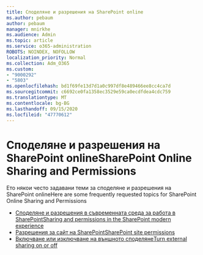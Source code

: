 ```yaml
---
title: Споделяне и разрешения на SharePoint online
ms.author: pebaum
author: pebaum
manager: mnirkhe
ms.audience: Admin
ms.topic: article
ms.service: o365-administration
ROBOTS: NOINDEX, NOFOLLOW
localization_priority: Normal
ms.collection: Adm_O365
ms.custom:
- "9000292"
- "5803"
ms.openlocfilehash: bd1f69fe13d7d1a0c997df8e489466ee8cc4ca7d
ms.sourcegitcommit: c6692ce0fa1358ec3529e59ca0ecdfdea4cdc759
ms.translationtype: MT
ms.contentlocale: bg-BG
ms.lasthandoff: 09/15/2020
ms.locfileid: "47770612"
---
```

# <a name="sharepoint-online-sharing-and-permissions"></a><span data-ttu-id="602f5-102">Споделяне и разрешения на SharePoint online</span><span class="sxs-lookup"><span data-stu-id="602f5-102">SharePoint Online Sharing and Permissions</span></span>

<span data-ttu-id="602f5-103">Ето някои често задавани теми за споделяне и разрешения на SharePoint online</span><span class="sxs-lookup"><span data-stu-id="602f5-103">Here are some frequently requested topics for SharePoint Online Sharing and Permissions</span></span>

- [<span data-ttu-id="602f5-104">Споделяне и разрешения в съвременната среда за работа в SharePoint</span><span class="sxs-lookup"><span data-stu-id="602f5-104">Sharing and permissions in the SharePoint modern experience</span></span>](https://docs.microsoft.com/sharepoint/modern-experience-sharing-permissions)
- [<span data-ttu-id="602f5-105">Разрешения за сайт на SharePoint</span><span class="sxs-lookup"><span data-stu-id="602f5-105">SharePoint site permissions</span></span>](https://docs.microsoft.com/sharepoint/customize-sharepoint-site-permissions)
- [<span data-ttu-id="602f5-106">Включване или изключване на външното споделяне</span><span class="sxs-lookup"><span data-stu-id="602f5-106">Turn external sharing on or off</span></span>](https://docs.microsoft.com/sharepoint/turn-external-sharing-on-or-off)